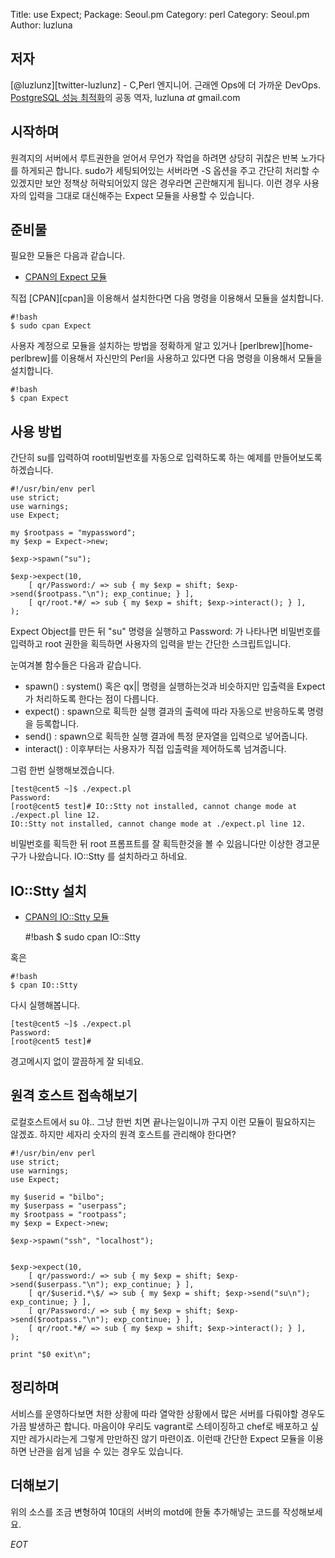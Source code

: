 Title:    use Expect;
Package:  Seoul.pm
Category: perl
Category: Seoul.pm
Author:   luzluna

저자
-----

[@luzlunz][twitter-luzlunz] - C,Perl 엔지니어. 근래엔 Ops에 더 가까운 DevOps.
[PostgreSQL 성능 최적화][yes24-14061821]의 공동 역자, luzluna _at_ gmail.com


시작하며
---------

원격지의 서버에서 루트권한을 얻어서 무언가 작업을 하려면 상당히 귀찮은 반복 노가다를 하게되곤 합니다. sudo가 세팅되어있는 서버라면 -S 옵션을 주고 간단히 처리할 수 있겠지만 보안 정책상 허락되어있지 않은 경우라면 곤란해지게 됩니다.
이런 경우 사용자의 입력을 그대로 대신해주는 Expect 모듈을 사용할 수 있습니다.

준비물
-------

필요한 모듈은 다음과 같습니다.

- [CPAN의 Expect 모듈][cpan-expect]

직접 [CPAN][cpan]을 이용해서 설치한다면 다음 명령을 이용해서 모듈을 설치합니다.

    #!bash
    $ sudo cpan Expect

사용자 계정으로 모듈을 설치하는 방법을 정확하게 알고 있거나
[perlbrew][home-perlbrew]를 이용해서 자신만의 Perl을 사용하고 있다면
다음 명령을 이용해서 모듈을 설치합니다.

    #!bash
    $ cpan Expect


사용 방법
----------

간단히 su를 입력하여 root비밀번호를 자동으로 입력하도록 하는 예제를 만들어보도록 하겠습니다.

    #!/usr/bin/env perl
    use strict;
    use warnings;
    use Expect;

    my $rootpass = "mypassword";
    my $exp = Expect->new;

    $exp->spawn("su");

    $exp->expect(10, 
        [ qr/Password:/ => sub { my $exp = shift; $exp->send($rootpass."\n"); exp_continue; } ],
        [ qr/root.*#/ => sub { my $exp = shift; $exp->interact(); } ],
    );


Expect Object를 만든 뒤 "su" 명령을 실행하고 Password: 가 나타나면 비밀번호를 입력하고 root 권한을 획득하면 사용자의 입력을 받는 간단한 스크립트입니다.

눈여겨볼 함수들은 다음과 같습니다.

 * spawn() : system() 혹은 qx|| 명령을 실행하는것과 비슷하지만 입출력을 Expect가 처리하도록 한다는 점이 다릅니다.
 * expect() : spawn으로 획득한 실행 결과의 출력에 따라 자동으로 반응하도록 명령을 등록합니다.
 * send() : spawn으로 획득한 실행 결과에 특정 문자열을 입력으로 넣어줍니다.
 * interact() : 이후부터는 사용자가 직접 입출력을 제어하도록 넘겨줍니다.

그럼 한번 실행해보겠습니다.

    [test@cent5 ~]$ ./expect.pl 
    Password: 
    [root@cent5 test]# IO::Stty not installed, cannot change mode at ./expect.pl line 12.
    IO::Stty not installed, cannot change mode at ./expect.pl line 12.

비밀번호를 획득한 뒤 root 프롬프트를 잘 획득한것을 볼 수 있읍니다만 이상한 경고문구가 나왔습니다. IO::Stty 를 설치하라고 하네요.


IO::Stty 설치
-------------

- [CPAN의 IO::Stty 모듈][cpan-io-stty]

    #!bash
    $ sudo cpan IO::Stty

혹은

    #!bash
    $ cpan IO::Stty

다시 실행해봅니다.

    [test@cent5 ~]$ ./expect.pl 
    Password: 
    [root@cent5 test]# 

경고메시지 없이 깔끔하게 잘 되네요.


원격 호스트 접속해보기
----------------------

로컬호스트에서 su 야.. 그냥 한번 치면 끝나는일이니까 구지 이런 모듈이 필요하지는 않겠죠. 하지만 세자리 숫자의 원격 호스트를 관리해야 한다면?

    #!/usr/bin/env perl
    use strict;
    use warnings;
    use Expect;

    my $userid = "bilbo";
    my $userpass = "userpass";
    my $rootpass = "rootpass";
    my $exp = Expect->new;

    $exp->spawn("ssh", "localhost");


    $exp->expect(10, 
        [ qr/password:/ => sub { my $exp = shift; $exp->send($userpass."\n"); exp_continue; } ],
        [ qr/$userid.*\$/ => sub { my $exp = shift; $exp->send("su\n"); exp_continue; } ],
        [ qr/Password:/ => sub { my $exp = shift; $exp->send($rootpass."\n"); exp_continue; } ],
        [ qr/root.*#/ => sub { my $exp = shift; $exp->interact(); } ],
    );

    print "$0 exit\n";


정리하며
---------

서비스를 운영하다보면 처한 상황에 따라 열악한 상황에서 많은 서버를 다뤄야할 경우도 가끔 발생하곤 합니다. 마음이야 우리도 vagrant로 스테이징하고 chef로 배포하고 싶지만 레가시라는게 그렇게 만만하진 않기 마련이죠. 이런때 간단한 Expect 모듈을 이용하면 난관을 쉽게 넘을 수 있는 경우도 있습니다.

더해보기
--------

위의 소스를 조금 변형하여 10대의 서버의 motd에 한둘 추가해넣는 코드를 작성해보세요.


_EOT_

[cpan-expect]: https://metacpan.org/module/Expect
[cpan-io-stty]: https://metacpan.org/module/IO::Stty

[twitter-luzluna]:              https://twitter.com/luzluna
[yes24-14061821]:                http://www.yes24.com/24/goods/14061821
